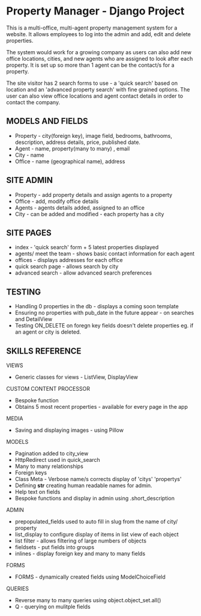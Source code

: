 # Property Manager - Django Project
This is a multi-office, multi-agent property management system for a website.  It allows employees to log into the admin and add, edit and delete properties.  

The system would work for a growing company as users can also add new office locations, cities, and new agents who are assigned to look after each property.  It is set up so more than 1 agent can be the contact/s for a property.

The site visitor has 2 search forms to use - a 'quick search' based on location and an 'advanced property search' with fine grained options.
The user can also view office locations and agent contact details in order to contact the company.

## MODELS AND FIELDS
- Property - city(foreign key), image field, bedrooms, bathrooms, description, address details, price, published date.
- Agent - name, property(many to many) , email
- City - name
- Office - name (geographical name), address

## SITE ADMIN
- Property - add property details and assign agents to a property
- Office - add, modify office details 
- Agents - agents details added, assigned to an office
- City - can be added and modified - each property has a city

## SITE PAGES
- index - 'quick search' form + 5 latest properties displayed
- agents/ meet the team - shows basic contact information for each agent
- offices - displays addresses for each office
- quick search page - allows search by city
- advanced search - allow advanced search preferences

## TESTING
- Handling 0 properties in the db - displays a coming soon template
- Ensuring no properties with pub_date in the future appear - on searches and DetailView
- Testing ON_DELETE on foregn key fields doesn't delete properties eg. if an agent or city is deleted.

## SKILLS REFERENCE
VIEWS
- Generic classes for views - ListView, DisplayView

CUSTOM CONTENT PROCESSOR
- Bespoke function 
- Obtains 5 most recent properties - available for every page in the app

MEDIA
- Saving and displaying images - using Pillow

MODELS
- Pagination added to city_view
- HttpRedirect used in quick_search
- Many to many relationships
- Foreign keys
- Class Meta - Verbose name/s corrects display of 'citys' 'propertys'
- Defining __str__ creating human readable names for admin.
- Help text on fields
- Bespoke functions and display in admin using .short_description

ADMIN
- prepopulated_fields used to auto fill in slug from the name of city/ property
- list_display to configure display of items in list view of each object
- list filter - allows filtering of large numbers of objects
- fieldsets - put fields into groups
- inlines - display foreign key and many to many fields 

FORMS
- FORMS - dynamically created fields using ModelChoiceField

QUERIES
- Reverse many to many queries using object.object_set.all()
- Q - querying on mulitple fields





